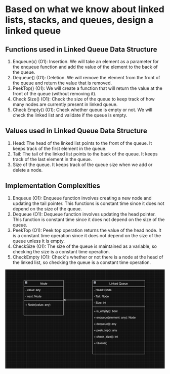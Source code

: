 <h1>Based on what we know about linked lists, stacks, and queues, design a linked queue</h1>
<h2>Functions used in Linked Queue Data Structure</h2>
<ol>
<li>Enqueue(x) (O1): Insertion. We will take an element as a parameter for the enqueue function and add the value of the element to the back of the queue.</li>
<li>Dequeue() (O1): Deletion. We will remove the element from the front of the queue and return the value that is removed.</li>
<li>PeekTop() (O1): We will create a function that will return the value at the front of the queue (without removing it).</li>
<li>Check Size() (O1): Check the size of the queue to keep track of how many nodes are currently present in linked queue. </li>
<li>Check Empty() (O1): Check whether queue is empty or not. We will check the linked list and validate if the queue is empty.</li>
</ol>
<h2>Values used in Linked Queue Data Structure</h2>
<ol>
<li>Head: The head of the linked list points to the front of the queue. It keeps track of the first element in the queue.</li>
<li>Tail: The tail of the linked list points to the back of the queue. It keeps track of the last element in the queue.</li>
<li>Size of the queue. It keeps track of the queue size when we add or delete a node.</li>
</ol>

<h2> Implementation Complexities </h2>
<ol>
<li>Enqueue (O1): Enqueue function involves creating a new node and updating the tail pointer. This functions is constant time since it does not depend on the size of the queue.</li>
<li>Dequeue (O1): Dequeue function involves updating the head pointer. This function is constant time since it does not depend on the size of the queue.</li>
<li>PeekTop (O1): Peek top operation returns the value of the head node. It is a constant time operation since it does not depend on the size of the queue unless it is empty.</li>
<li>CheckSize (O1): The size of the queue is maintained as a variable, so checking the size is a constant time operation.</li>
<li>CheckEmpty (O1): Check's whether or not there is a node at the head of the linked list, so checking the queue is a constant time operation. </li>
</ol>

![](uml.png)